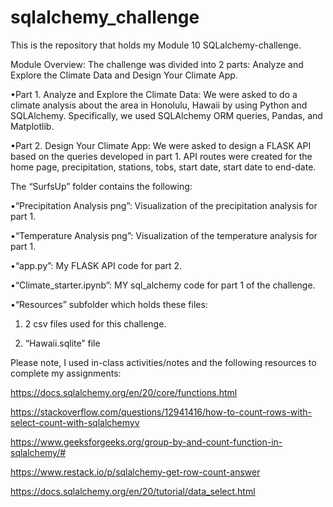 # sqlalchemy_challenge

This is the repository that holds my Module 10 SQLalchemy-challenge.

Module Overview: The challenge was divided into 2 parts: Analyze and Explore the Climate Data and Design Your Climate App.

•Part 1. Analyze and Explore the Climate Data: We were asked to do a climate analysis about the area in Honolulu, Hawaii by using Python and SQLAlchemy. Specifically, we used SQLAlchemy ORM queries, Pandas, and Matplotlib. 

•Part 2. Design Your Climate App: We were asked to design a FLASK API based on the queries developed in part 1. API routes were created for the home page, precipitation, stations, tobs, start date, start date to end-date.


The “SurfsUp” folder contains the following:

•“Precipitation Analysis png”: Visualization of the precipitation analysis for part 1.

•“Temperature Analysis png”: Visualization of the temperature analysis for part 1.

•“app.py”: My FLASK API code for part 2.

•“Climate_starter.ipynb”: MY sql_alchemy code for part 1 of the challenge.

•“Resources” subfolder which holds these files:

1. 2 csv files used for this challenge.

2. “Hawaii.sqlite” file

Please note, I used in-class activities/notes and the following resources to complete my assignments:

https://docs.sqlalchemy.org/en/20/core/functions.html

https://stackoverflow.com/questions/12941416/how-to-count-rows-with-select-count-with-sqlalchemyv

https://www.geeksforgeeks.org/group-by-and-count-function-in-sqlalchemy/#

https://www.restack.io/p/sqlalchemy-get-row-count-answer

https://docs.sqlalchemy.org/en/20/tutorial/data_select.html


